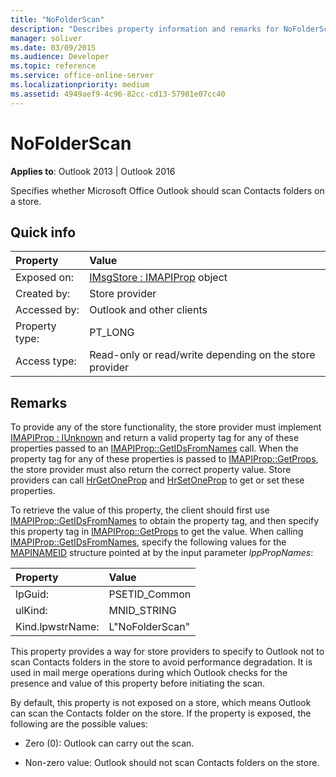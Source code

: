 ```yaml
---
title: "NoFolderScan"
description: "Describes property information and remarks for NoFolderScan, which specifies whether Microsoft Office Outlook should scan Contacts folders on a store."
manager: soliver
ms.date: 03/09/2015
ms.audience: Developer
ms.topic: reference
ms.service: office-online-server
ms.localizationpriority: medium
ms.assetid: 4949aef9-4c96-82cc-cd13-57981e07cc40
---
```


# NoFolderScan

  
  
**Applies to**: Outlook 2013 | Outlook 2016 
  
Specifies whether Microsoft Office Outlook should scan Contacts folders on a store.
  
## Quick info

|Property|Value|
|:-----|:-----|
|Exposed on:  <br/> |[IMsgStore : IMAPIProp](imsgstoreimapiprop.md) object  <br/> |
|Created by:  <br/> |Store provider  <br/> |
|Accessed by:  <br/> |Outlook and other clients  <br/> |
|Property type:  <br/> |PT_LONG  <br/> |
|Access type:  <br/> |Read-only or read/write depending on the store provider  <br/> |
   
## Remarks

To provide any of the store functionality, the store provider must implement [IMAPIProp : IUnknown](imapipropiunknown.md) and return a valid property tag for any of these properties passed to an [IMAPIProp::GetIDsFromNames](imapiprop-getidsfromnames.md) call. When the property tag for any of these properties is passed to [IMAPIProp::GetProps](imapiprop-getprops.md), the store provider must also return the correct property value. Store providers can call [HrGetOneProp](hrgetoneprop.md) and [HrSetOneProp](hrsetoneprop.md) to get or set these properties. 
  
To retrieve the value of this property, the client should first use [IMAPIProp::GetIDsFromNames](imapiprop-getidsfromnames.md) to obtain the property tag, and then specify this property tag in [IMAPIProp::GetProps](imapiprop-getprops.md) to get the value. When calling [IMAPIProp::GetIDsFromNames](imapiprop-getidsfromnames.md), specify the following values for the [MAPINAMEID](mapinameid.md) structure pointed at by the input parameter  _lppPropNames_:
  
|Property|Value|
|:-----|:-----|
|lpGuid:  <br/> |PSETID_Common  <br/> |
|ulKind:  <br/> |MNID_STRING  <br/> |
|Kind.lpwstrName:  <br/> |L"NoFolderScan"  <br/> |
   
This property provides a way for store providers to specify to Outlook not to scan Contacts folders in the store to avoid performance degradation. It is used in mail merge operations during which Outlook checks for the presence and value of this property before initiating the scan.
  
By default, this property is not exposed on a store, which means Outlook can scan the Contacts folder on the store. If the property is exposed, the following are the possible values:
  
- Zero (0): Outlook can carry out the scan.
    
- Non-zero value: Outlook should not scan Contacts folders on the store.
    

